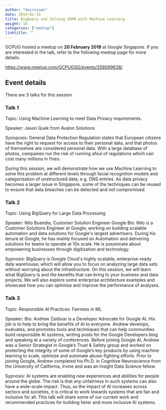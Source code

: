 ```yaml
---
author: "Hairizuan"
date: 2019-02-15
title: BigQuery and Solving GDPR with Machine Learning
weight: 10
categories: ["meetup"]
linktitle: ""
---
```


GCPUG hosted a meetup on **20 February 2019** at Google Singapore. If you are interested in the talk, refer to the following meetup page for more details:

https://www.meetup.com/GCPUGSG/events/258099638/

## Event details

There are 3 talks for this session

### Talk 1

Topic: Using Machine Learning to meet Data Privacy requirements.

Speaker: Jason Quek from Avalon Solutions

Synoposis: General Data Protection Regulation states that European citizens have the right to request for access to their personal data, and that photos of themselves are considered personal data. With a large database of photos, companies run the risk of running afoul of regulations which can cost many millions in fines.

During this session, we will demonstrate how we use Machine Learning to solve this problem at different levels through facial recognition models and categorization of unstructured data, e.g. DNS entries.
As data privacy becomes a larger issue in Singapore, some of the techniques can be reused to ensure that data breaches can be detected and not compromised.

### Talk 2

Topic: Using BigQuery for Large Data Processing

Speaker: Nito Buendia, Customer Solution Engineer Google
Bio: Nito is a Customer Solutions Engineer at Google; working on building scalable automation and data solutions for Google's largest advertisers. During his tenure at Google, he has mainly focused on Automation and delivering solutions for teams to operate at 10x scale. He is passionate about empowering businesses through digitization and technology.

Sypnosis: BigQuery is Google Cloud's highly scalable, enterprise-ready data warehouse; which will allow you to focus on analyzing large data sets without worrying about the infrastructure. On this session, we will learn what BigQuery is and the benefits that can bring to your business and data projects. We will also explore some enterprise architecture examples and showcase how you can optimize and improve the performance of analyses.

### Talk 3

Topic: Responsible AI Practices: Fairness in ML

Speaker:
Bio: Andrew Zaldivar is a Developer Advocate for Google AI. His job is to help to bring the benefits of AI to everyone. Andrew develops, evaluates, and promotes tools and techniques that can help communities build responsible AI systems, writing posts for the Google Developers blog and speaking at a variety of conferences. Before joining Google AI, Andrew was a Senior Strategist in Google’s Trust & Safety group and worked on protecting the integrity of some of Google’s key products by using machine learning to scale, optimize and automate abuse-fighting efforts. Prior to joining Google, Andrew completed his Ph.D. in Cognitive Neuroscience from the University of California, Irvine and was an Insight Data Science fellow.

Sypnosis: AI systems are enabling new experiences and abilities for people around the globe. The risk is that any unfairness in such systems can also have a wide-scale impact. Thus, as the impact of AI increases across sectors and societies, it is critical to work towards systems that are fair and inclusive for all. This talk will share some of our current work and recommended practices for building fairer and more inclusive AI systems.
